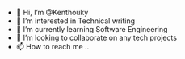 - 👋 Hi, I’m @Kenthouky
- 👀 I’m interested in Technical writing 
- 🌱 I’m currently learning Software Engineering 
- 💞️ I’m looking to collaborate on any tech projects
- 📫 How to reach me ..

<!---
Kenthouky/Kenthouky is a ✨ special ✨ repository because its `README.md` (this file) appears on your GitHub profile.
You can click the Preview link to take a look at your changes.
--->

